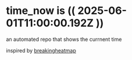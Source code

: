 # time_now is (( 2025-06-01T11:00:00.192Z ))

an automated repo that shows the currnent time

inspired by [breakingheatmap](https://github.com/breakingheatmap/breakingheatmap)